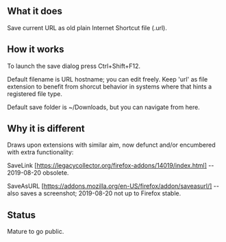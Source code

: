 ## What it does

Save current URL as old plain Internet Shortcut file (.url).

## How it works

To launch the save dialog press Ctrl+Shift+F12.

Default filename is URL hostname; you can edit freely. Keep 'url' as file extension to benefit from shorcut behavior in systems where that hints a registered file type.

Default save folder is ~/Downloads, but you can navigate from here.

## Why it is different

Draws upon extensions with similar aim, now defunct and/or encumbered with extra functionality:

SaveLink [https://legacycollector.org/firefox-addons/14019/index.html] -- 2019-08-20 obsolete.

SaveAsURL [https://addons.mozilla.org/en-US/firefox/addon/saveasurl/] -- also saves a screenshot; 2019-08-20 not up to Firefox stable.

## Status

Mature to go public.

